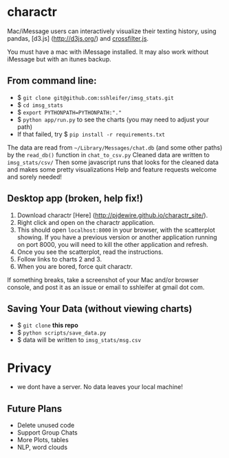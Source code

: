 # charactr
Mac/iMessage users can interactively visualize their
texting history, using pandas, [d3.js] (http://d3js.org/) and [crossfilter.js](http://square.github.io/crossfilter/).

You must have a mac with iMessage installed. It may also work without iMessage but with an itunes backup.

## From command line:
- $ `git clone git@github.com:sshleifer/imsg_stats.git`
- $ `cd imsg_stats`
- $ `export PYTHONPATH=PYTHONPATH:"."`
- $ `python app/run.py` to see the charts (you may need to adjust your path)
- If that failed, try $ `pip install -r requirements.txt`



The data are read from `~/Library/Messages/chat.db` (and some other paths) by the `read_db()` function in `chat_to_csv.py`
Cleaned data are written to `imsg_stats/csv/`
Then some javascript runs that looks for the cleaned data and makes some pretty visualizations
Help and feature requests welcome and sorely needed!

## Desktop app  (broken, help fix!)
1. Download charactr [Here] (http://pjdewire.github.io/charactr_site/).
2. Right click and open on the charactr application.
3. This should open `localhost:8000` in your browser, with the scatterplot
   showing. If you have a previous version or another application running on port 8000, you will need to kill the other application and refresh.
4. Once you see the scatterplot, read the instructions.
5. Follow links to charts 2 and 3.
5. When you are bored, force quit charactr.

If something breaks, take a screenshot of your Mac and/or browser console, and post it as an
issue or email to sshleifer at gmail dot com.


## Saving Your Data (without viewing charts)
- $ `git clone` **this repo**
- $ `python scripts/save_data.py`
- $ data will be written to `imsg_stats/msg.csv`


# Privacy
- we dont have a server. No data leaves your local machine!

## Future Plans
- Delete unused code
- Support Group Chats
- More Plots, tables
- NLP, word clouds
